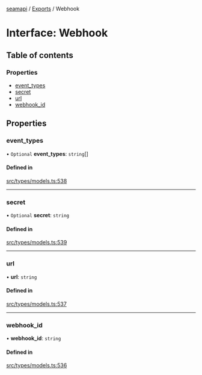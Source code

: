 [seamapi](../README.md) / [Exports](../modules.md) / Webhook

# Interface: Webhook

## Table of contents

### Properties

- [event\_types](Webhook.md#event_types)
- [secret](Webhook.md#secret)
- [url](Webhook.md#url)
- [webhook\_id](Webhook.md#webhook_id)

## Properties

### event\_types

• `Optional` **event\_types**: `string`[]

#### Defined in

[src/types/models.ts:538](https://github.com/seamapi/javascript-legacy/blob/main/src/types/models.ts#L538)

___

### secret

• `Optional` **secret**: `string`

#### Defined in

[src/types/models.ts:539](https://github.com/seamapi/javascript-legacy/blob/main/src/types/models.ts#L539)

___

### url

• **url**: `string`

#### Defined in

[src/types/models.ts:537](https://github.com/seamapi/javascript-legacy/blob/main/src/types/models.ts#L537)

___

### webhook\_id

• **webhook\_id**: `string`

#### Defined in

[src/types/models.ts:536](https://github.com/seamapi/javascript-legacy/blob/main/src/types/models.ts#L536)
